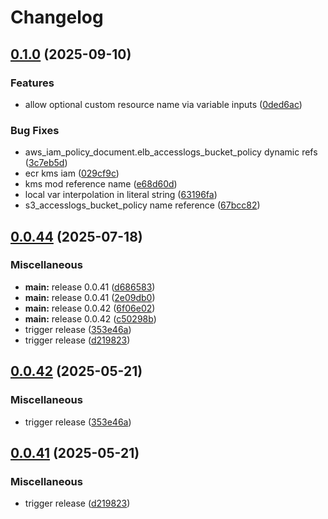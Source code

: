 # Changelog

## [0.1.0](https://github.com/Coalfire-CF/terraform-aws-account-setup/compare/v0.0.44...v0.1.0) (2025-09-10)


### Features

* allow optional custom resource name via variable inputs ([0ded6ac](https://github.com/Coalfire-CF/terraform-aws-account-setup/commit/0ded6acb4c4d78d8bf372c7968a2adaf64cd0006))


### Bug Fixes

* aws_iam_policy_document.elb_accesslogs_bucket_policy dynamic refs ([3c7eb5d](https://github.com/Coalfire-CF/terraform-aws-account-setup/commit/3c7eb5dd4a2e2b059c98133e434003d9466c0cc4))
* ecr kms iam ([029cf9c](https://github.com/Coalfire-CF/terraform-aws-account-setup/commit/029cf9cfa754b786e9769bb3cc3fb1b91d8b918c))
* kms mod reference name ([e68d60d](https://github.com/Coalfire-CF/terraform-aws-account-setup/commit/e68d60d90a78659613366df54d44fa1dad4109e6))
* local var interpolation in literal string ([63196fa](https://github.com/Coalfire-CF/terraform-aws-account-setup/commit/63196fa3fe87fde92779fc6c937b2f9ea0771adb))
* s3_accesslogs_bucket_policy name reference ([67bcc82](https://github.com/Coalfire-CF/terraform-aws-account-setup/commit/67bcc82063a41c733541406e80734bbedcb309e3))

## [0.0.44](https://github.com/Coalfire-CF/terraform-aws-account-setup/compare/v0.0.43...v0.0.44) (2025-07-18)


### Miscellaneous

* **main:** release 0.0.41 ([d686583](https://github.com/Coalfire-CF/terraform-aws-account-setup/commit/d68658361d9a577f4e576243ec1a0130acc81b10))
* **main:** release 0.0.41 ([2e09db0](https://github.com/Coalfire-CF/terraform-aws-account-setup/commit/2e09db010955854aeb55d433d0d7bae78004e2ac))
* **main:** release 0.0.42 ([6f06e02](https://github.com/Coalfire-CF/terraform-aws-account-setup/commit/6f06e02e285b008eefa5bf5d03935e01ff061778))
* **main:** release 0.0.42 ([c50298b](https://github.com/Coalfire-CF/terraform-aws-account-setup/commit/c50298b0a5db0824bb9c7f166a0f2e32b5763484))
* trigger release ([353e46a](https://github.com/Coalfire-CF/terraform-aws-account-setup/commit/353e46acfd08050d96e5231bf9fa8b3f0bb8f189))
* trigger release ([d219823](https://github.com/Coalfire-CF/terraform-aws-account-setup/commit/d21982363080516f37a6adfc71b20bb73d049c4e))

## [0.0.42](https://github.com/Coalfire-CF/terraform-aws-account-setup/compare/v0.0.41...v0.0.42) (2025-05-21)


### Miscellaneous

* trigger release ([353e46a](https://github.com/Coalfire-CF/terraform-aws-account-setup/commit/353e46acfd08050d96e5231bf9fa8b3f0bb8f189))

## [0.0.41](https://github.com/Coalfire-CF/terraform-aws-account-setup/compare/v0.0.40...v0.0.41) (2025-05-21)


### Miscellaneous

* trigger release ([d219823](https://github.com/Coalfire-CF/terraform-aws-account-setup/commit/d21982363080516f37a6adfc71b20bb73d049c4e))
